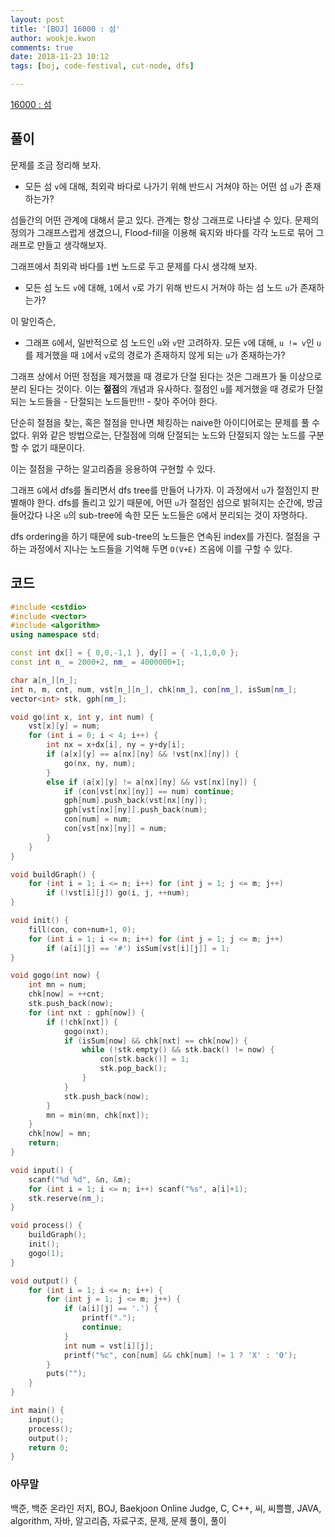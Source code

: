 ```yaml
---
layout: post
title: '[BOJ] 16000 : 섬'
author: wookje.kwon
comments: true
date: 2018-11-23 10:12
tags: [boj, code-festival, cut-node, dfs]

---
```


[16000 : 섬](https://www.acmicpc.net/problem/16000)  

## 풀이

문제를 조금 정리해 보자.

* 모든 섬 `v`에 대해, 최외곽 바다로 나가기 위해 반드시 거쳐야 하는 어떤 섬 `u`가 존재하는가?

섬들간의 어떤 관계에 대해서 묻고 있다. 관계는 항상 그래프로 나타낼 수 있다. 문제의 정의가 그래프스럽게 생겼으니, Flood-fill을 이용해 육지와 바다를 각각 노드로 묶어 그래프로 만들고 생각해보자.

그래프에서 최외곽 바다를 `1`번 노드로 두고 문제를 다시 생각해 보자.

* 모든 섬 노드 `v`에 대해, `1`에서 `v`로 가기 위해 반드시 거쳐야 하는 섬 노드 `u`가 존재하는가?

이 말인즉슨,

* 그래프 `G`에서, 일반적으로 섬 노드인 `u`와 `v`만 고려하자. 모든 `v`에 대해, `u != v`인 `u`를 제거했을 때 `1`에서 `v`로의 경로가 존재하지 않게 되는 `u`가 존재하는가?

그래프 상에서 어떤 정점을 제거했을 때 경로가 단절 된다는 것은 그래프가 둘 이상으로 분리 된다는 것이다. 이는 **절점**의 개념과 유사하다. 절점인 `u`를 제거했을 때 경로가 단절되는 노드들을 - 단절되는 노드들만!!! - 찾아 주어야 한다.

단순히 절점을 찾는, 혹은 절점을 만나면 체킹하는 naive한 아이디어로는 문제를 풀 수 없다. 위와 같은 방법으로는, 단절점에 의해 단절되는 노드와 단절되지 않는 노드를 구분할 수 없기 때문이다.

이는 절점을 구하는 알고리즘을 응용하여 구현할 수 있다.

그래프 `G`에서 dfs를 돌리면서 dfs tree를 만들어 나가자. 이 과정에서 `u`가 절점인지 판별해야 한다. dfs를 돌리고 있기 때문에, 어떤 `u`가 절점인 섬으로 밝혀지는 순간에, 방금 들어갔다 나온 `u`의 sub-tree에 속한 모든 노드들은 `G`에서 분리되는 것이 자명하다.

dfs ordering을 하기 때문에 sub-tree의 노드들은 연속된 index를 가진다. 절점을 구하는 과정에서 지나는 노드들을 기억해 두면 `O(V+E)` 즈음에 이를 구할 수 있다.

## 코드

```cpp
#include <cstdio>
#include <vector>
#include <algorithm>
using namespace std;

const int dx[] = { 0,0,-1,1 }, dy[] = { -1,1,0,0 };
const int n_ = 2000+2, nm_ = 4000000+1;

char a[n_][n_];
int n, m, cnt, num, vst[n_][n_], chk[nm_], con[nm_], isSum[nm_];
vector<int> stk, gph[nm_];

void go(int x, int y, int num) {
    vst[x][y] = num;
    for (int i = 0; i < 4; i++) {
        int nx = x+dx[i], ny = y+dy[i];
        if (a[x][y] == a[nx][ny] && !vst[nx][ny]) {
            go(nx, ny, num);
        }
        else if (a[x][y] != a[nx][ny] && vst[nx][ny]) {
            if (con[vst[nx][ny]] == num) continue;
            gph[num].push_back(vst[nx][ny]);
            gph[vst[nx][ny]].push_back(num);
            con[num] = num;
            con[vst[nx][ny]] = num;
        }
    }
}

void buildGraph() {
    for (int i = 1; i <= n; i++) for (int j = 1; j <= m; j++)
        if (!vst[i][j]) go(i, j, ++num);
}

void init() {
    fill(con, con+num+1, 0);
    for (int i = 1; i <= n; i++) for (int j = 1; j <= m; j++)
        if (a[i][j] == '#') isSum[vst[i][j]] = 1;
}

void gogo(int now) {
    int mn = num;
    chk[now] = ++cnt;
    stk.push_back(now);
    for (int nxt : gph[now]) {
        if (!chk[nxt]) {
            gogo(nxt);
            if (isSum[now] && chk[nxt] == chk[now]) {
                while (!stk.empty() && stk.back() != now) {
                    con[stk.back()] = 1;
                    stk.pop_back();
                }
            }
            stk.push_back(now);
        }
        mn = min(mn, chk[nxt]);
    }
    chk[now] = mn;
    return;
}

void input() {
    scanf("%d %d", &n, &m);
    for (int i = 1; i <= n; i++) scanf("%s", a[i]+1);
    stk.reserve(nm_);
}

void process() {
    buildGraph();
    init();
    gogo(1);
}

void output() {
    for (int i = 1; i <= n; i++) {
        for (int j = 1; j <= m; j++) {
            if (a[i][j] == '.') {
                printf(".");
                continue;
            }
            int num = vst[i][j];
            printf("%c", con[num] && chk[num] != 1 ? 'X' : 'O');
        }
        puts("");
    }
}

int main() {
    input();
    process();
    output();
    return 0;
}
```  

### 아무말  
백준, 백준 온라인 저지, BOJ, Baekjoon Online Judge, C, C++, 씨, 씨쁠쁠, JAVA, algorithm, 자바, 알고리즘, 자료구조, 문제, 문제 풀이, 풀이

